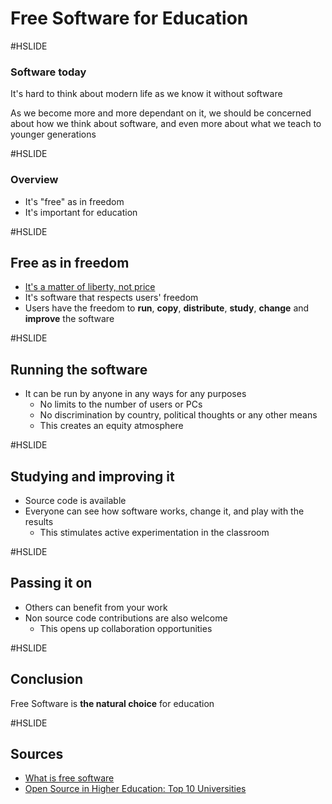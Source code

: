 # Free Software for Education

#HSLIDE

### Software today

It's hard to think about modern life as we know it without software

As we become more and more dependant on it, we should be concerned about how we think about software, and even more about what we teach to younger generations

#HSLIDE

### Overview

- It's "free" as in freedom
- It's important for education

#HSLIDE

## Free as in freedom

- [It's a matter of liberty, not price](https://www.gnu.org/philosophy/free-sw.en.html)
- It's software that respects users' freedom
- Users have the freedom to **run**, **copy**, **distribute**, **study**, **change** and **improve** the software

#HSLIDE

## Running  the software

- It can be run by anyone in any ways for any purposes
    - No limits to the number of users or PCs
    - No discrimination by country, political thoughts or any other means
    - This creates an equity atmosphere

#HSLIDE

## Studying and improving it

- Source code is available
- Everyone can see how software works, change it, and play with the results
    - This stimulates active experimentation in the classroom

#HSLIDE

## Passing it on

- Others can benefit from your work
- Non source code contributions are also welcome
    - This opens up collaboration opportunities

#HSLIDE

## Conclusion 

Free Software is **the natural choice** for education

#HSLIDE

## Sources

- [What is free software](https://www.gnu.org/philosophy/free-sw.en.html)
- [Open Source in Higher Education: Top 10 Universities](https://axelerant.com/open-source-in-higher-education/)